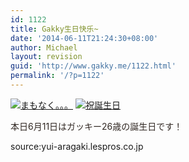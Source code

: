```yaml
---
id: 1122
title: Gakky生日快乐~
date: '2014-06-11T21:24:30+08:00'
author: Michael
layout: revision
guid: 'http://www.gakky.me/1122.html'
permalink: '/?p=1122'
---
```


[![まもなく。。。](http://www.yui-aragaki.org/wp-content/uploads/2014/06/まもなく。。。.jpg)](http://www.yui-aragaki.org/wp-content/uploads/2014/06/まもなく。。。.jpg) [![祝誕生日](http://www.yui-aragaki.org/wp-content/uploads/2014/06/祝誕生日.jpg)](http://www.yui-aragaki.org/wp-content/uploads/2014/06/祝誕生日.jpg)

<span style="color: #302722;">本日6月11日はガッキー26歳の誕生日です！</span>

source:yui-aragaki.lespros.co.jp